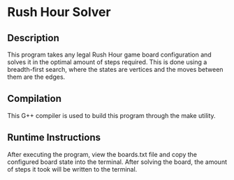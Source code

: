 # Rush Hour Solver

## Description
This program takes any legal Rush Hour game board configuration and solves it in the optimal amount of steps required. This is done using a breadth-first search, where the states are vertices and the moves between them are the edges.

## Compilation
This G++ compiler is used to build this program through the make utility.

## Runtime Instructions
After executing the program, view the boards.txt file and copy the configured board state into the terminal. After solving the board, the amount of steps it took will be written to the terminal.